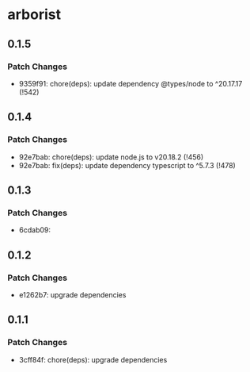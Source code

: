 # arborist

## 0.1.5

### Patch Changes

- 9359f91: chore(deps): update dependency @types/node to ^20.17.17 (!542)

## 0.1.4

### Patch Changes

- 92e7bab: chore(deps): update node.js to v20.18.2 (!456)
- 92e7bab: fix(deps): update dependency typescript to ^5.7.3 (!478)

## 0.1.3

### Patch Changes

- 6cdab09:

## 0.1.2

### Patch Changes

- e1262b7: upgrade dependencies

## 0.1.1

### Patch Changes

- 3cff84f: chore(deps): upgrade dependencies
